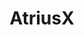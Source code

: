 ---
title: AtriusX
github: https://github.com/AtriusX
mode: dark
transition: 1s
score: 93.1
archetype:
- Badges | Tags | Icons
---